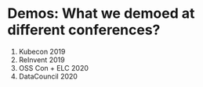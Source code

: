 # Demos: What we demoed at different conferences?

1. Kubecon 2019
2. ReInvent 2019
3. OSS Con + ELC 2020
4. DataCouncil 2020
